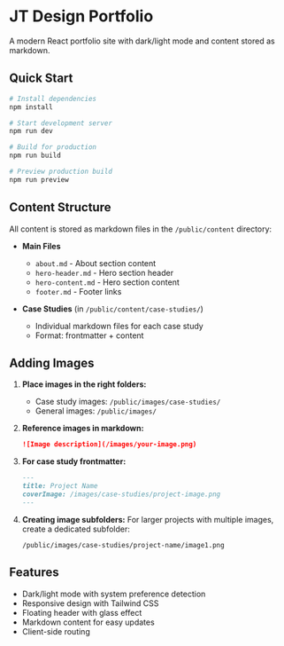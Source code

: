 # JT Design Portfolio

A modern React portfolio site with dark/light mode and content stored as markdown.

## Quick Start

```bash
# Install dependencies
npm install

# Start development server
npm run dev

# Build for production
npm run build

# Preview production build
npm run preview
```

## Content Structure

All content is stored as markdown files in the `/public/content` directory:

- **Main Files**
  - `about.md` - About section content
  - `hero-header.md` - Hero section header
  - `hero-content.md` - Hero section content
  - `footer.md` - Footer links

- **Case Studies** (in `/public/content/case-studies/`)
  - Individual markdown files for each case study
  - Format: frontmatter + content

## Adding Images

1. **Place images in the right folders:**
   - Case study images: `/public/images/case-studies/`
   - General images: `/public/images/`

2. **Reference images in markdown:**
   ```markdown
   ![Image description](/images/your-image.png)
   ```

3. **For case study frontmatter:**
   ```markdown
   ---
   title: Project Name
   coverImage: /images/case-studies/project-image.png
   ---
   ```

4. **Creating image subfolders:**
   For larger projects with multiple images, create a dedicated subfolder:
   ```
   /public/images/case-studies/project-name/image1.png
   ```

## Features

- Dark/light mode with system preference detection
- Responsive design with Tailwind CSS
- Floating header with glass effect
- Markdown content for easy updates
- Client-side routing

